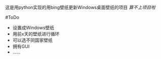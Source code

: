 这是用python实现的用bing壁纸更新Windows桌面壁纸的项目 *算不上项目啦*

#ToDo
- 设置成Windows壁纸
- 用前x天的壁纸进行循环
- 可以选不同国家壁纸
- 拥有GUI
- ……
